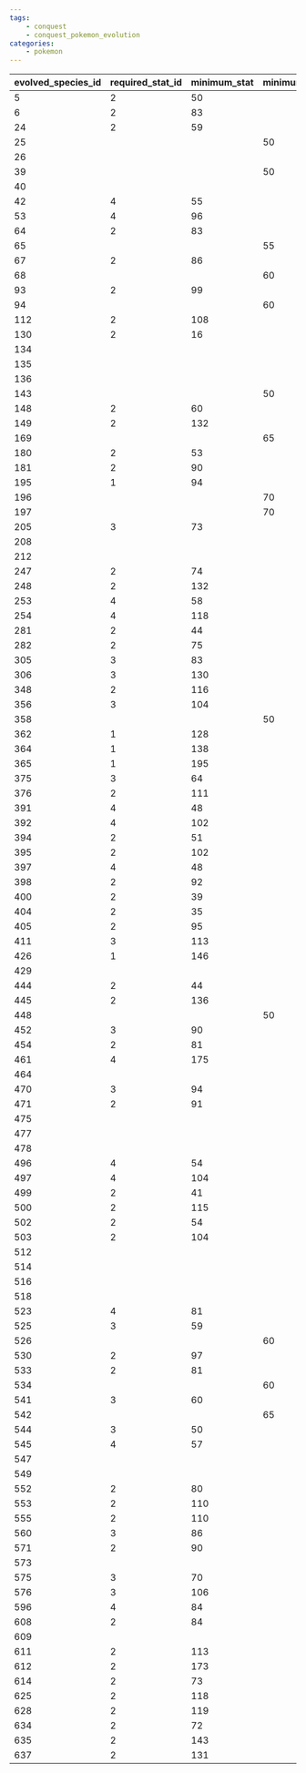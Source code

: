 ```yaml
---
tags:
    - conquest
    - conquest_pokemon_evolution
categories:
    - pokemon
---
```


| evolved_species_id | required_stat_id | minimum_stat | minimum_link | kingdom_id | warrior_gender_id | item_id | recruiting_ko_required |
|--------------------|------------------|--------------|--------------|------------|-------------------|---------|------------------------|
| 5                  | 2                | 50           |              |            |                   |         | 0                      |
| 6                  | 2                | 83           |              |            |                   |         | 0                      |
| 24                 | 2                | 59           |              |            |                   |         | 0                      |
| 25                 |                  |              | 50           |            |                   |         | 0                      |
| 26                 |                  |              |              |            |                   | 83      | 0                      |
| 39                 |                  |              | 50           |            |                   |         | 0                      |
| 40                 |                  |              |              |            |                   | 81      | 0                      |
| 42                 | 4                | 55           |              |            |                   |         | 0                      |
| 53                 | 4                | 96           |              |            |                   |         | 0                      |
| 64                 | 2                | 83           |              |            |                   |         | 0                      |
| 65                 |                  |              | 55           |            |                   |         | 1                      |
| 67                 | 2                | 86           |              |            |                   |         | 0                      |
| 68                 |                  |              | 60           |            |                   |         | 1                      |
| 93                 | 2                | 99           |              |            |                   |         | 0                      |
| 94                 |                  |              | 60           |            |                   |         | 1                      |
| 112                | 2                | 108          |              |            |                   |         | 0                      |
| 130                | 2                | 16           |              |            |                   |         | 0                      |
| 134                |                  |              |              |            |                   | 84      | 0                      |
| 135                |                  |              |              |            |                   | 83      | 0                      |
| 136                |                  |              |              |            |                   | 82      | 0                      |
| 143                |                  |              | 50           |            |                   |         | 0                      |
| 148                | 2                | 60           |              |            |                   |         | 0                      |
| 149                | 2                | 132          |              |            |                   |         | 0                      |
| 169                |                  |              | 65           |            |                   |         | 0                      |
| 180                | 2                | 53           |              |            |                   |         | 0                      |
| 181                | 2                | 90           |              |            |                   |         | 0                      |
| 195                | 1                | 94           |              |            |                   |         | 0                      |
| 196                |                  |              | 70           | 11         |                   |         | 0                      |
| 197                |                  |              | 70           | 16         |                   |         | 0                      |
| 205                | 3                | 73           |              |            |                   |         | 0                      |
| 208                |                  |              |              |            |                   | 210     | 1                      |
| 212                |                  |              |              |            |                   | 210     | 1                      |
| 247                | 2                | 74           |              |            |                   |         | 0                      |
| 248                | 2                | 132          |              |            |                   |         | 0                      |
| 253                | 4                | 58           |              |            |                   |         | 0                      |
| 254                | 4                | 118          |              |            |                   |         | 0                      |
| 281                | 2                | 44           |              |            |                   |         | 0                      |
| 282                | 2                | 75           |              |            |                   |         | 0                      |
| 305                | 3                | 83           |              |            |                   |         | 0                      |
| 306                | 3                | 130          |              |            |                   |         | 0                      |
| 348                | 2                | 116          |              |            |                   |         | 0                      |
| 356                | 3                | 104          |              |            |                   |         | 0                      |
| 358                |                  |              | 50           |            |                   |         | 0                      |
| 362                | 1                | 128          |              |            |                   |         | 0                      |
| 364                | 1                | 138          |              |            |                   |         | 0                      |
| 365                | 1                | 195          |              |            |                   |         | 0                      |
| 375                | 3                | 64           |              |            |                   |         | 0                      |
| 376                | 2                | 111          |              |            |                   |         | 0                      |
| 391                | 4                | 48           |              |            |                   |         | 0                      |
| 392                | 4                | 102          |              |            |                   |         | 0                      |
| 394                | 2                | 51           |              |            |                   |         | 0                      |
| 395                | 2                | 102          |              |            |                   |         | 0                      |
| 397                | 4                | 48           |              |            |                   |         | 0                      |
| 398                | 2                | 92           |              |            |                   |         | 0                      |
| 400                | 2                | 39           |              |            |                   |         | 0                      |
| 404                | 2                | 35           |              |            |                   |         | 0                      |
| 405                | 2                | 95           |              |            |                   |         | 0                      |
| 411                | 3                | 113          |              |            |                   |         | 0                      |
| 426                | 1                | 146          |              |            |                   |         | 0                      |
| 429                |                  |              |              |            |                   | 108     | 0                      |
| 444                | 2                | 44           |              |            |                   |         | 0                      |
| 445                | 2                | 136          |              |            |                   |         | 0                      |
| 448                |                  |              | 50           |            |                   |         | 0                      |
| 452                | 3                | 90           |              |            |                   |         | 0                      |
| 454                | 2                | 81           |              |            |                   |         | 0                      |
| 461                | 4                | 175          |              |            |                   | 303     | 0                      |
| 464                |                  |              |              |            |                   | 298     | 1                      |
| 470                | 3                | 94           |              | 5          |                   |         | 0                      |
| 471                | 2                | 91           |              | 6          |                   |         | 0                      |
| 475                |                  |              |              |            | 2                 | 109     | 0                      |
| 477                |                  |              |              |            |                   | 302     | 1                      |
| 478                |                  |              |              |            | 1                 | 109     | 0                      |
| 496                | 4                | 54           |              |            |                   |         | 0                      |
| 497                | 4                | 104          |              |            |                   |         | 0                      |
| 499                | 2                | 41           |              |            |                   |         | 0                      |
| 500                | 2                | 115          |              |            |                   |         | 0                      |
| 502                | 2                | 54           |              |            |                   |         | 0                      |
| 503                | 2                | 104          |              |            |                   |         | 0                      |
| 512                |                  |              |              |            |                   | 85      | 0                      |
| 514                |                  |              |              |            |                   | 82      | 0                      |
| 516                |                  |              |              |            |                   | 84      | 0                      |
| 518                |                  |              |              |            |                   | 81      | 0                      |
| 523                | 4                | 81           |              |            |                   |         | 0                      |
| 525                | 3                | 59           |              |            |                   |         | 0                      |
| 526                |                  |              | 60           |            |                   |         | 1                      |
| 530                | 2                | 97           |              |            |                   |         | 0                      |
| 533                | 2                | 81           |              |            |                   |         | 0                      |
| 534                |                  |              | 60           |            |                   |         | 1                      |
| 541                | 3                | 60           |              |            |                   |         | 0                      |
| 542                |                  |              | 65           |            |                   |         | 0                      |
| 544                | 3                | 50           |              |            |                   |         | 0                      |
| 545                | 4                | 57           |              |            |                   |         | 0                      |
| 547                |                  |              |              |            |                   | 80      | 0                      |
| 549                |                  |              |              |            |                   | 80      | 0                      |
| 552                | 2                | 80           |              |            |                   |         | 0                      |
| 553                | 2                | 110          |              |            |                   |         | 0                      |
| 555                | 2                | 110          |              |            |                   |         | 0                      |
| 560                | 3                | 86           |              |            |                   |         | 0                      |
| 571                | 2                | 90           |              |            |                   |         | 0                      |
| 573                |                  |              |              |            |                   | 107     | 0                      |
| 575                | 3                | 70           |              |            |                   |         | 0                      |
| 576                | 3                | 106          |              |            |                   |         | 0                      |
| 596                | 4                | 84           |              |            |                   |         | 0                      |
| 608                | 2                | 84           |              |            |                   |         | 0                      |
| 609                |                  |              |              |            |                   | 108     | 0                      |
| 611                | 2                | 113          |              |            |                   |         | 0                      |
| 612                | 2                | 173          |              |            |                   |         | 0                      |
| 614                | 2                | 73           |              |            |                   |         | 0                      |
| 625                | 2                | 118          |              |            |                   |         | 0                      |
| 628                | 2                | 119          |              |            |                   |         | 0                      |
| 634                | 2                | 72           |              |            |                   |         | 0                      |
| 635                | 2                | 143          |              |            |                   |         | 0                      |
| 637                | 2                | 131          |              |            |                   |         | 0                      |
